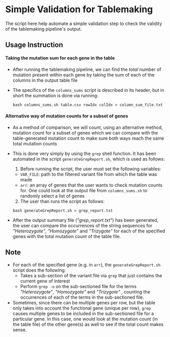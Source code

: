 # Simple Validation for Tablemaking

The script here help automate a simple validation step to check the validity of the tablemaking pipeline's output.

## Usage Instruction

#### Taking the mutation sum for each gene in the table
- After running the tablemaking pipeline, we can find the *total* number of mutation present within each gene by taking the sum of each of the columns in the output table file
- The specifics of the `columns_sums` script is described in its header, but in short the summation is done via running:

  `bash columns_sums.sh table.csv rowIdx colIdx > column_sum_file.txt`

#### Alternative way of mutation counts for a subset of genes
- As a method of comparison, we will count, using an alternative method, mutation count for a subset of genes which we can compare with the table-generated mutation count to make sure both ways reach the same total mutation counts
- This is done very simply by using the `grep` shell function. It has been automated in the script `generateGrepReport.sh`, which is used as follows:
  1. Before running the script, the user must set the following variables:
    - `VAR_FILE`: path to the filtered variant file from which the table was made
    - `arr`: an array of genes that the user wants to check mutation counts for. One could look at the output file from `columns_sums.sh` to randomly select a list of genes
  2. The user than runs the script as follows:

    `bash generateGrepReport.sh > grep_report.txt`
- After the output summary file (*"grep_report.txt"*) has been generated, the user can compare the occurrences of the string sequences for *"Heterozygote"*, *"Homozygote"* and *"Trizygote"* for each of the specified genes with the total mutation count of the table file.

## Note
- For each of the specified gene (e.g. in `arr`), the `generateGrepReport.sh` script does the following:
  - Takes a sub-section of the variant file via `grep` that just contains the current gene of interest
  - Perform `grep -o` on the sub-sectioned file for the terms *"Heterozygote"*, *"Homozygote"* and *"Trizygote"* , counting the occurrences of each of the terms in the sub-sectioned file.
- Sometimes, since there can be multiple genes per row, but the table only takes into account the functional gene (unique per row), `grep` causes multiple genes to be included in the sub-sectioned file for a particular gene. In this case, one would look at the mutation count (in the table file) of the other gene(s) as well to see if the total count makes sense.
